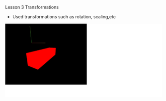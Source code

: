 Lesson 3 Transformations

* Used transformations such as rotation, scaling,etc

![](https://github.com/aryan1519/3js/blob/main/gifs/Lesson%203%20Transformations.png)
